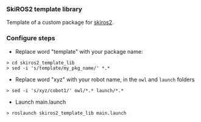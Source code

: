 ###  SkiROS2 template library

Template of a custom package for [skiros2](https://github.com/RVMI/skiros2).

### Configure steps

* Replace word "template" with your package name:
```
> cd skiros2_template_lib  
> sed -i 's/template/my_pkg_name/' *.*  
```
* Replace word "xyz" with your robot name, in the ```owl``` and ```launch``` folders
```
> sed -i 's/xyz/cobot1/' owl/*.* launch/*.*
```
* Launch main.launch
```
> roslaunch skiros2_template_lib main.launch
```


